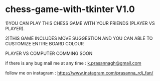 # chess-game-with-tkinter V1.0


  1)YOU CAN PLAY THIS CHESS GAME WITH YOUR FRIENDS (PLAYER VS PLAYER).
  
  2)THIS GAME INCLUDES MOVE SUGGESTION AND YOU CAN ABLE TO CUSTOMIZE ENTIRE BOARD COLOUR
  
  
PLAYER VS COMPUTER COMMING SOON


if there is any bug mail me at any time : k.prasannagh@gmail.com

follow me on instagram : https://www.instagram.com/prasanna_rdj_fan/
